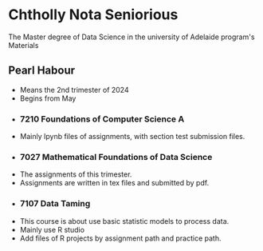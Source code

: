 # Chtholly Nota Seniorious
The Master degree of Data Science in the university of Adelaide program's Materials
## Pearl Habour
* Means the 2nd trimester of 2024
* Begins from May 
* ### 7210 Foundations of Computer Science A
* Mainly Ipynb files of assignments, with section test submission files.  
* ### 7027 Mathematical Foundations of Data Science
* The assignments of this trimester.
* Assignments are written in tex files and submitted by pdf.
* ### 7107 Data Taming
* This course is about use basic statistic models to process data.
* Mainly use R studio
* Add files of R projects by assignment path and practice path.


